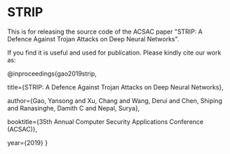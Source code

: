 # STRIP
This is for releasing the source code of the ACSAC paper "STRIP: A Defence Against Trojan Attacks on Deep Neural Networks".

If you find it is useful and used for publication. Please kindly cite our work as:

@inproceedings{gao2019strip,

  title={STRIP: A Defence Against Trojan Attacks on Deep Neural Networks},
  
  author={Gao, Yansong and Xu, Chang and Wang, Derui and Chen, Shiping and Ranasinghe, Damith C and Nepal, Surya},
  
  booktitle={35th Annual Computer Security Applications Conference (ACSAC)},
  
  year={2019}
}
